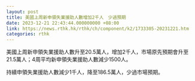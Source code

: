 ```yaml
---
layout: post
title: 美國上周新申領失業援助人數增加2千人　少過預期
date: 2023-12-21 22:43:44.000000000 +08:00
link: https://news.rthk.hk/rthk/ch/component/k2/1733305-20231221.htm
categories: rthk
---
```


美國上周新申領失業援助人數升至20.5萬人，增加2千人，市場原先預期會升至21.5萬人；4周平均新申領失業援助人數減少1500人。

持續申領失業援助人數減少1千人，降至186.5萬人，少過市場預期。
